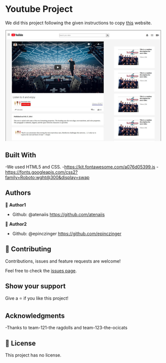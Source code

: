 # Youtube Project

We did this project following the given instructions to copy [this](http://archive.vn/Bss88) website.

![screenshot](https://github.com/epinczinger/youtube_proyect/blob/design_proyect/things/screen.jpeg)


## Built With

-We used HTML5 and CSS.
-https://kit.fontawesome.com/a076d05399.js 
-https://fonts.googleapis.com/css2?family=Roboto:wght@300&display=swap


## Authors

👤 **Author1**

- Github: @atenaiis https://github.com/atenaiis

👤 **Author2**

- Github: @epinczinger https://github.com/epinczinger

## 🤝 Contributing

Contributions, issues and feature requests are welcome!

Feel free to check the [issues page](issues/).

## Show your support

Give a ⭐️ if you like this project!

## Acknowledgments

-Thanks to team-121-the ragdolls and team-123-the-ocicats 

## 📝 License

This project has no license.
